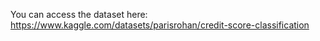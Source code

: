 You can access the dataset here: https://www.kaggle.com/datasets/parisrohan/credit-score-classification

